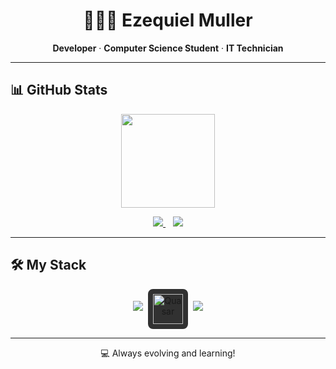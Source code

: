 <h1 align="center">👨🏻‍💻 Ezequiel Muller</h1>
<p align="center">
  <strong>Developer</strong> · <strong>Computer Science Student</strong> · <strong>IT Technician</strong>
</p>

---

## 📊 GitHub Stats

<p align="center">
  <img src="https://github-readme-stats.vercel.app/api/top-langs/?username=ezequielmuller&layout=compact&theme=radical&hide_border=true&hide=java,php" height="150"/>
</p>

<p align="center">
  <a href="https://www.instagram.com/ezequielmuller__" target="_blank">
    <img src="https://img.shields.io/badge/INSTAGRAM-E4405F?style=for-the-badge&logo=instagram&logoColor=white" />
  </a>
  &nbsp;&nbsp;
  <a href="https://www.linkedin.com/in/ezequielhgmuller/" target="_blank">
    <img src="https://img.shields.io/badge/LINKEDIN-0077B5?style=for-the-badge&logo=linkedin&logoColor=white" />
  </a>
</p>

---

## 🛠 My Stack

<p align="center">
  <img src="https://skillicons.dev/icons?i=vscode,git,html,css,tailwindcss,js,ts,vue&theme=dark" />
  <img src="https://cdn.quasar.dev/logo-v2/svg/logo.svg" alt="Quasar" width="48" height="48" style="margin: 0 4px; vertical-align: middle; background-color: #313131; padding: 8px; border-radius: 8px;" />
  <img src="https://skillicons.dev/icons?i=nuxt,java,github&theme=dark" />
</p>

---
<p align="center">
💻 Always evolving and learning!
</p>
